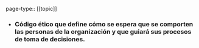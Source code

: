 page-type:: [[topic]]
- ### Código ético que define cómo se espera que se comporten las personas de la organización y que guiará sus procesos de toma de decisiones.


